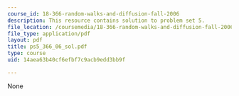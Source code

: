 ```yaml
---
course_id: 18-366-random-walks-and-diffusion-fall-2006
description: This resource contains solution to problem set 5.
file_location: /coursemedia/18-366-random-walks-and-diffusion-fall-2006/14aea63b40cf6efbf7c9acb9edd3bb9f_ps5_366_06_sol.pdf
file_type: application/pdf
layout: pdf
title: ps5_366_06_sol.pdf
type: course
uid: 14aea63b40cf6efbf7c9acb9edd3bb9f

---
```

None